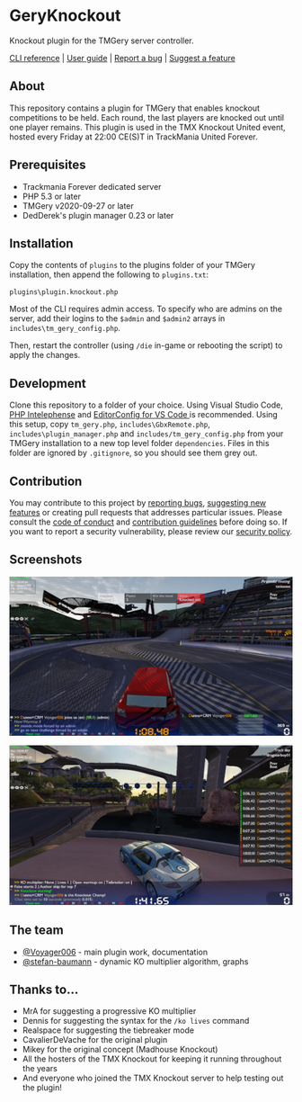 # GeryKnockout
Knockout plugin for the TMGery server controller.

[CLI reference](docs/cli.md) | [User guide](docs/user-guide.md) | [Report a bug](https://github.com/ManiaExchange/GeryKnockout/issues/new?assignees=&labels=bug&template=bug_report.md&title=) | [Suggest a feature](https://github.com/ManiaExchange/GeryKnockout/issues/new?assignees=&labels=new+feature&template=feature_request.md&title=)

## About
This repository contains a plugin for TMGery that enables knockout competitions to be held. Each round, the last players are knocked out until one player remains. This plugin is used in the TMX Knockout United event, hosted every Friday at 22:00 CE(S)T in TrackMania United Forever.

## Prerequisites
- Trackmania Forever dedicated server
- PHP 5.3 or later
- TMGery v2020-09-27 or later
- DedDerek's plugin manager 0.23 or later

## Installation
Copy the contents of `plugins` to the plugins folder of your TMGery installation, then append the following to `plugins.txt`:

```
plugins\plugin.knockout.php
```

Most of the CLI requires admin access. To specify who are admins on the server, add their logins to the `$admin` and `$admin2` arrays in `includes\tm_gery_config.php`.

Then, restart the controller (using `/die` in-game or rebooting the script) to apply the changes.

## Development
Clone this repository to a folder of your choice. Using Visual Studio Code, [PHP Intelephense](https://marketplace.visualstudio.com/items?itemName=bmewburn.vscode-intelephense-client) and [EditorConfig for VS Code
](https://marketplace.visualstudio.com/items?itemName=EditorConfig.EditorConfig) is recommended. Using this setup, copy `tm_gery.php`, `includes\GbxRemote.php`, `includes\plugin_manager.php` and `includes/tm_gery_config.php` from your TMGery installation to a new top level folder `dependencies`. Files in this folder are ignored by `.gitignore`, so you should see them grey out.

## Contribution
You may contribute to this project by [reporting bugs](https://github.com/ManiaExchange/GeryKnockout/issues/new?assignees=&labels=bug&template=bug_report.md&title=), [suggesting new features](https://github.com/ManiaExchange/GeryKnockout/issues/new?assignees=&labels=new+feature&template=feature_request.md&title=) or creating pull requests that addresses particular issues. Please consult the [code of conduct](https://github.com/ManiaExchange/GeryKnockout/blob/main/CODE_OF_CONDUCT.md) and [contribution guidelines](https://github.com/ManiaExchange/GeryKnockout/blob/main/CONTRIBUTING.md) before doing so. If you want to report a security vulnerability, please review our [security policy](https://github.com/ManiaExchange/GeryKnockout/security/policy).

## Screenshots
![In-game screenshot showing the status bar](docs/img/screenshot-status-bar-324p.png)

![In-game screenshot showing the scoreboard](docs/img/screenshot-scoreboard-324p.png)

## The team
- [@Voyager006](https://github.com/Voyager006) - main plugin work, documentation
- [@stefan-baumann](https://github.com/stefan-baumann) - dynamic KO multiplier algorithm, graphs

## Thanks to...
- MrA for suggesting a progressive KO multiplier
- Dennis for suggesting the syntax for the `/ko lives` command
- Realspace for suggesting the tiebreaker mode
- CavalierDeVache for the original plugin
- Mikey for the original concept (Madhouse Knockout)
- All the hosters of the TMX Knockout for keeping it running throughout the years
- And everyone who joined the TMX Knockout server to help testing out the plugin!

